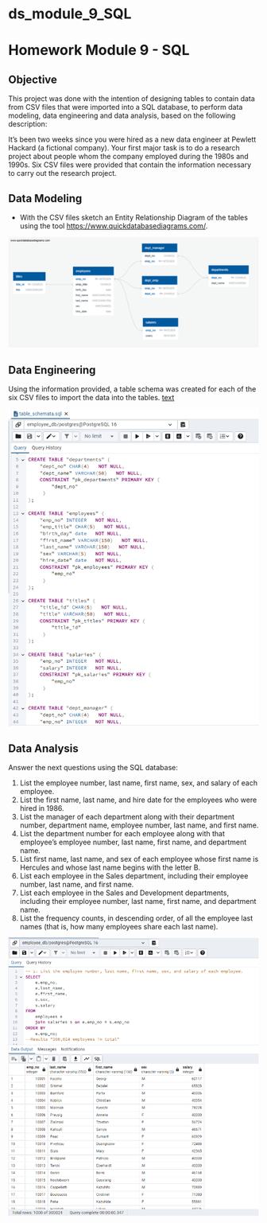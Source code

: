 # ds_module_9_SQL
Homework Module 9 - SQL
======== 
Objective
----
This project was done with the intention of designing tables to contain data from CSV files that were imported into a SQL database, to perform data modeling, data engineering and data analysis, based on the following description:

It’s been two weeks since you were hired as a new data engineer at Pewlett Hackard (a fictional company). Your first major task is to do a research project about people whom the company employed during the 1980s and 1990s.
Six CSV files were provided that contain the information necessary to carry out the research project.

Data Modeling
--
* With the CSV files sketch an Entity Relationship Diagram of the tables using the tool https://www.quickdatabasediagrams.com/.

![alt text](employees_ERD2.png)

Data Engineering
--
Using the information provided, a table schema was created for each of the six CSV files to import the data into the tables.
[text](data_engineering/table_schemata.sql)

![alt text](table_schemata.PNG)

Data Analysis
--
Answer the next questions using the SQL database:

1. List the employee number, last name, first name, sex, and salary of each employee.
2. List the first name, last name, and hire date for the employees who were hired in 1986.
3. List the manager of each department along with their department number, department name, employee number, last name, and first name.
4. List the department number for each employee along with that employee’s employee number, last name, first name, and department name.
5. List first name, last name, and sex of each employee whose first name is Hercules and whose last name begins with the letter B.
6. List each employee in the Sales department, including their employee number, last name, and first name.
7. List each employee in the Sales and Development departments, including their employee number, last name, first name, and department name.
8. List the frequency counts, in descending order, of all the employee last names (that is, how many employees share each last name).

![alt text](data_analysis_q1.PNG)